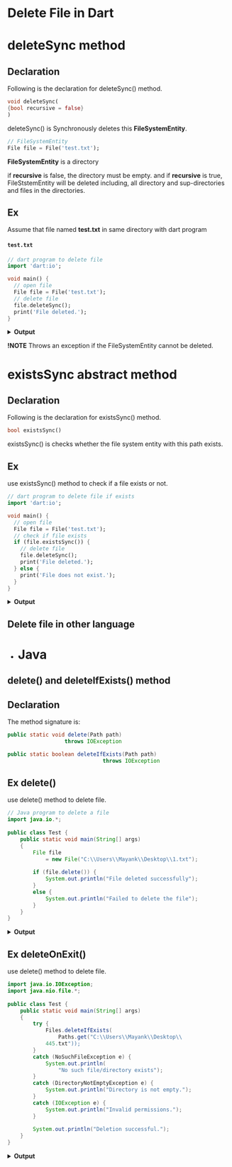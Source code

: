 # Delete File in Dart
# deleteSync method
## Declaration

 Following is the declaration for deleteSync() method.
 ```dart
void deleteSync(
{bool recursive = false}
)
```
deleteSync() is Synchronously deletes this  **FileSystemEntity**.

```dart
// FileSystemEntity
File file = File('test.txt');
```
**FileSystemEntity** is a directory

if **recursive** is false, the directory must be empty. and if **recursive** is true, FileStstemEntity will be deleted including, all directory and sup-directories and files in the directories. 

## Ex
Assume that file named **test.txt** in same directory with dart program

 #### `test.txt`
```dart
// dart program to delete file
import 'dart:io';

void main() {
  // open file
  File file = File('test.txt');
  // delete file
  file.deleteSync();
  print('File deleted.');
}
```
<details>
<summary><strong>Output</strong></summary>
<pre>
<code>File deleted.</code>
</pre>
</details>

**!NOTE** Throws an exception if the FileSystemEntity cannot be deleted.

# existsSync abstract method
## Declaration

 Following is the declaration for existsSync() method.
 ```dart
bool existsSync()
```
existsSync() is checks whether the file system entity with this path exists.

## Ex
use existsSync() method to check if a file exists or not.
```dart
// dart program to delete file if exists
import 'dart:io';

void main() {
  // open file
  File file = File('test.txt');
  // check if file exists
  if (file.existsSync()) {
    // delete file
    file.deleteSync();
    print('File deleted.');
  } else {
    print('File does not exist.');
  }
}
```
<details>
 
<summary><strong>Output</strong></summary>
<pre>
<code>File does not exist.</code>
</pre>
</details>

## Delete file in other language
- # Java
## delete() and deleteIfExists() method 
## Declaration

The method signature is:
 ```java
public static void delete(Path path)
                   throws IOException
```
```java
public static boolean deleteIfExists(Path path)
                              throws IOException
``` 
## Ex delete()
use delete() method to delete file.
```java
// Java program to delete a file
import java.io.*;
 
public class Test {
    public static void main(String[] args)
    {
        File file
            = new File("C:\\Users\\Mayank\\Desktop\\1.txt");
 
        if (file.delete()) {
            System.out.println("File deleted successfully");
        }
        else {
            System.out.println("Failed to delete the file");
        }
    }
}
```
<details>
 
<summary><strong>Output</strong></summary>
<pre>
<code>demo.txt deleted.</code>
</pre>
</details>

## Ex deleteOnExit()  
use delete() method to delete file.
```java
import java.io.IOException;
import java.nio.file.*;
 
public class Test {
    public static void main(String[] args)
    {
        try {
            Files.deleteIfExists(
                Paths.get("C:\\Users\\Mayank\\Desktop\\
            445.txt"));
        }
        catch (NoSuchFileException e) {
            System.out.println(
                "No such file/directory exists");
        }
        catch (DirectoryNotEmptyException e) {
            System.out.println("Directory is not empty.");
        }
        catch (IOException e) {
            System.out.println("Invalid permissions.");
        }
 
        System.out.println("Deletion successful.");
    }
}
```
<details>
 
<summary><strong>Output</strong></summary>
<pre>
<code>demo.txt deleted.</code>
</pre>
</details>




